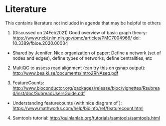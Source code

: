# Literature
This contains literature not included in agenda  that may be helpful to others

1. (Discussed on 24Feb2021) Good overview of basic graph theory: https://www.ncbi.nlm.nih.gov/pmc/articles/PMC7004966/
doi: 10.3389/fbioe.2020.00034
  * Shared by Jennifer. Nice organization of paper: Define a network (set of nodes and edges), define types of networks, define centralities, etc

2. MultiQC to assess read alignment (can try this on gsnap output): http://www.bea.ki.se/documents/Intro2RNAseq.pdf

3. FeatureCounts: http://www.bioconductor.org/packages/release/bioc/vignettes/Rsubread/inst/doc/SubreadUsersGuide.pdf
  * Understanding featurecounts (with nice diagram of ): https://www.mathworks.com/help/bioinfo/ref/featurecount.html

4. Samtools tutorial: http://quinlanlab.org/tutorials/samtools/samtools.html
